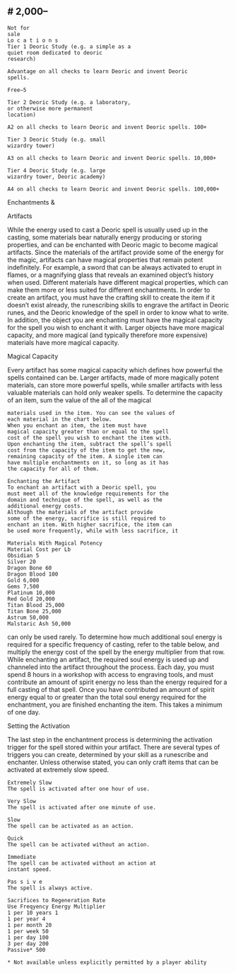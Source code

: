 ## # 2,000–

```
Not for
sale
Lo c a t i o n s
Tier 1 Deoric Study (e.g. a simple as a
quiet room dedicated to deoric
research)
```

```
Advantage on all checks to learn Deoric and invent Deoric
spells.
```

```
Free–5
```

```
Tier 2 Deoric Study (e.g. a laboratory,
or otherwise more permanent
location)
```

```
A2 on all checks to learn Deoric and invent Deoric spells. 100+
```

```
Tier 3 Deoric Study (e.g. small
wizardry tower)
```

```
A3 on all checks to learn Deoric and invent Deoric spells. 10,000+
```

```
Tier 4 Deoric Study (e.g. large
wizardry tower, Deoric academy)
```

```
A4 on all checks to learn Deoric and invent Deoric spells. 100,000+
```

Enchantments &

Artifacts

While the energy used to cast a Deoric spell is
usually used up in the casting, some materials bear
naturally energy producing or storing properties, and
can be enchanted with Deoric magic to become
magical artifacts. Since the materials of the artifact
provide some of the energy for the magic, artifacts
can have magical properties that remain potent
indefinitely. For example, a sword that can be always
activated to erupt in flames, or a magnifying glass
that reveals an examined object’s history when used.
Different materials have different magical properties,
which can make them more or less suited for
different enchantments.
In order to create an artifact, you must have the
crafting skill to create the item if it doesn’t exist
already, the runescribing skills to engrave the artifact
in Deoric runes, and the Deoric knowledge of the
spell in order to know what to write. In addition, the
object you are enchanting must have the magical
capacity for the spell you wish to enchant it with.
Larger objects have more magical capacity, and more
magical (and typically therefore more expensive)
materials have more magical capacity.

Magical Capacity

Every artifact has some magical capacity which
defines how powerful the spells contained can be.
Larger artifacts, made of more magically potent
materials, can store more powerful spells, while
smaller artifacts with less valuable materials can
hold only weaker spells. To determine the capacity
of an item, sum the value of the all of the magical

```
materials used in the item. You can see the values of
each material in the chart below.
When you enchant an item, the item must have
magical capacity greater than or equal to the spell
cost of the spell you wish to enchant the item with.
Upon enchanting the item, subtract the spell’s spell
cost from the capacity of the item to get the new,
remaining capacity of the item. A single item can
have multiple enchantments on it, so long as it has
the capacity for all of them.
```

```
Enchanting the Artifact
To enchant an artifact with a Deoric spell, you
must meet all of the knowledge requirements for the
domain and technique of the spell, as well as the
additional energy costs.
Although the materials of the artifact provide
some of the energy, sacrifice is still required to
enchant an item. With higher sacrifice, the item can
be used more frequently, while with less sacrifice, it
```

```
Materials With Magical Potency
Material Cost per Lb
Obsidian 5
Silver 20
Dragon Bone 60
Dragon Blood 100
Gold 6,000
Gems 7,500
Platinum 10,000
Red Gold 20,000
Titan Blood 25,000
Titan Bone 25,000
Astrum 50,000
Malstaric Ash 50,000
```

can only be used rarely. To determine how much
additional soul energy is required for a specific
frequency of casting, refer to the table below, and
multiply the energy cost of the spell by the energy
multiplier from that row.
While enchanting an artifact, the required soul
energy is used up and channeled into the artifact
throughout the process. Each day, you must spend 8
hours in a workshop with access to engraving tools,
and must contribute an amount of spirit energy no
less than the energy required for a full casting of that
spell. Once you have contributed an amount of spirit
energy equal to or greater than the total soul energy
required for the enchantment, you are finished
enchanting the item. This takes a minimum of one
day.

Setting the Activation

The last step in the enchantment process is
determining the activation trigger for the spell stored
within your artifact. There are several types of
triggers you can create, determined by your skill as a
runescribe and enchanter. Unless otherwise stated,
you can only craft items that can be activated at
extremely slow speed.

```
Extremely Slow
The spell is activated after one hour of use.
```

```
Very Slow
The spell is activated after one minute of use.
```

```
Slow
The spell can be activated as an action.
```

```
Quick
The spell can be activated without an action.
```

```
Immediate
The spell can be activated without an action at
instant speed.
```

```
Pas s i v e
The spell is always active.
```

```
Sacrifices to Regeneration Rate
Use Freqyency Energy Multiplier
1 per 10 years 1
1 per year 4
1 per month 20
1 per week 50
1 per day 100
3 per day 200
Passive* 500
```

```
* Not available unless explicitly permitted by a player ability
```
